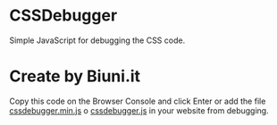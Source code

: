 # CSSDebugger
Simple JavaScript for debugging the CSS code.

# Create by Biuni.it
Copy this code on the Browser Console and click Enter or add the file [cssdebugger.min.js](cssdebugger.min.js) o [cssdebugger.js](cssdebugger.js) in your website from debugging.
